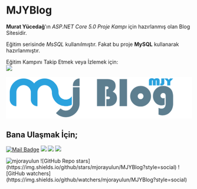 # MJYBlog

<strong>Murat Yücedağ</strong>'ın <i>ASP.NET Core 5.0 Proje Kampı</i> için hazırlanmış olan Blog Sitesidir.

Eğitim serisinde <i>MsSQL</i> kullanılmıştır. Fakat bu proje <strong>MySQL</strong> kullanarak hazırlanmıştır.

Eğitim Kampını Takip Etmek veya İzlemek için:<br />
[![](https://img.shields.io/badge/YouTube-FF0000?style=for-the-badge&logo=youtube&logoColor=white)](https://www.youtube.com/playlist?list=PLKnjBHu2xXNNkinaVhPqPZG0ubaLN63ci)

<img src = "https://raw.githubusercontent.com/MJoRaYuLuN/mjorayulun/main/logo.png" width = "595"></h2>



<h2 align="left">Bana Ulaşmak İçin;</h2>

[![Mail Badge](https://img.shields.io/badge/mjorayulun@gmail.com-c14438?style=for-the-badge&logo=Gmail&logoColor=white&link=mailto:mjorayulun@gmail.com)](mailto:mjorayulun@gmail.com)
[![](https://img.shields.io/badge/linkedin-%230077B5.svg?&style=for-the-badge&logo=linkedin&logoColor=white)](https://www.linkedin.com/in/mjorayulun/)
[![](https://img.shields.io/badge/Twitter-1DA1F2?style=for-the-badge&logo=twitter&logoColor=white)](https://www.twitter.com/mjorayulun/)
[![](https://img.shields.io/badge/Instagram-E4405F?style=for-the-badge&logo=instagram&logoColor=white)](https://www.instagram.com/mjorayulun/)

<p align="left">
  <img src="https://komarev.com/ghpvc/?username=mjorayulun&label=Visits&color=0e75b6&style=flat" alt="mjorayulun" />
  ![GitHub Repo stars](https://img.shields.io/github/stars/mjorayulun/MJYBlog?style=social)
  ![GitHub watchers](https://img.shields.io/github/watchers/mjorayulun/MJYBlog?style=social)

</p>
